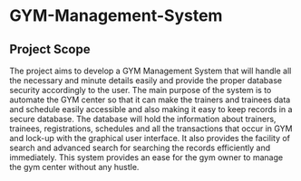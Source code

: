 # GYM-Management-System

## Project Scope
The project aims to develop a GYM Management System that will handle all the necessary and minute details easily and provide the proper database security accordingly to the user. The main purpose of the system is to automate the GYM center so that it can make the trainers and trainees data and schedule easily accessible and also making it easy to keep records in a secure database. The database will hold the information about trainers, trainees, registrations, schedules and all the transactions that occur in GYM and lock-up with the graphical user interface. It also provides the facility of search and advanced search for searching the records efficiently and immediately. This system provides an ease for the gym owner to manage the gym center without any hustle.

